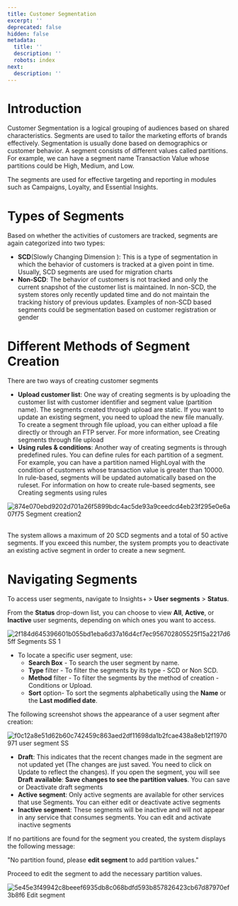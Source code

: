 ```yaml
---
title: Customer Segmentation
excerpt: ''
deprecated: false
hidden: false
metadata:
  title: ''
  description: ''
  robots: index
next:
  description: ''
---
```

# Introduction

Customer Segmentation is a logical grouping of audiences based on shared characteristics. Segments are used to tailor the marketing efforts of brands effectively. Segmentation is usually done based on demographics or customer behavior. A segment consists of different values called partitions. For example, we can have a segment name Transaction Value whose partitions could be High, Medium, and Low. 

The segments are used for effective targeting and reporting in modules such as Campaigns, Loyalty, and Essential Insights. 

# Types of Segments

Based on whether the activities of customers are tracked, segments are again categorized into two types:

* **SCD**(Slowly Changing Dimension ): This is a type of segmentation in which the behavior of customers is tracked at a given point in time. Usually, SCD segments are used for migration charts
* **Non-SCD**: The behavior of customers is not tracked and only the current snapshot of the customer list is maintained. In non-SCD, the system stores only recently updated time and do not maintain the tracking history of previous updates. Examples of non-SCD based segments could be segmentation based on customer registration or gender 

# Different Methods of Segment Creation

There are two ways of creating customer segments 

* **Upload customer list**: One way of creating segments is by uploading the customer list with customer identifier and segment value (partition name). The segments created through upload are static. If you want to update an existing segment, you need to upload the new file manually. To create a segment through file upload, you can either upload a file directly or through an FTP server. For more information, see Creating segments through file upload
* **Using rules & conditions**: Another way of creating segments is through predefined rules. You can define rules for each partition of a segment. For example, you can have a partition named HighLoyal with the condition of customers whose transaction value is greater than 10000. In rule-based, segments will be updated automatically based on the ruleset. For information on how to create rule-based segments, see Creating segments using rules 

![874e070ebd9202d701a26f5899bdc4ac5de93a9ceedcd4eb23f295e0e6a07f75 Segment creation2](https://files.readme.io/874e070ebd9202d701a26f5899bdc4ac5de93a9ceedcd4eb23f295e0e6a07f75-Segment_creation2.png)

<br />

<Note title="Note">
The system allows a maximum of 20 SCD segments and a total of 50 active segments. If you exceed this number, the system prompts you to deactivate an existing active segment in order to create a new segment.
</Note>

# Navigating Segments

To access user segments, navigate to Insights+ > **User segments** > **Status**.

From the **Status** drop-down list, you can choose to view **All**, **Active**, or **Inactive** user segments, depending on which ones you want to access.

![2f184d645396601b055bd1eba6d37a16d4cf7ec956702805525f15a2217d65ff Segments SS 1](https://files.readme.io/2f184d645396601b055bd1eba6d37a16d4cf7ec956702805525f15a2217d65ff-Segments_SS_1.png)

* To locate a specific user segment, use:
  * **Search Box** - To search the user segment by name.
  * **Type** filter - To filter the segments by its type - SCD or Non SCD.
  * **Method** filter - To filter the segments by the method of creation - Conditions or Upload.
  * **Sort** option- To sort the segments alphabetically using the **Name** or the **Last modified date**.

The following screenshot shows the appearance of a user segment after creation:

![f0c12a8e51d62b60c742459c863aed2df11698da1b2fcae438a8eb12f1970971 user segment SS](https://files.readme.io/f0c12a8e51d62b60c742459c863aed2df11698da1b2fcae438a8eb12f1970971-user_segment_SS.png)

* **Draft**: This indicates that the recent changes made in the segment are not updated yet (The changes are just saved. You need to click on Update to reflect the changes). If you open the segment, you will see **Draft** **available**: **Save changes to see the partition values**. You can save or Deactivate draft segments
* **Active segment**: Only active segments are available for other services that use Segments. You can either edit or deactivate active segments
* **Inactive segment**: These segments will be inactive and will not appear in any service that consumes segments. You can edit and activate inactive segments

<Note title="Note">
If no partitions are found for the segment you created, the system displays the following message: 

"No partition found, please **edit segment** to add partition values." 

Proceed to edit the segment to add the necessary partition values.
</Note>

![5e45e3f49942c8beeef6935db8c068bdfd593b857826423cb67d87970ef3b8f6 Edit segment](https://files.readme.io/5e45e3f49942c8beeef6935db8c068bdfd593b857826423cb67d87970ef3b8f6-Edit_segment.png)
